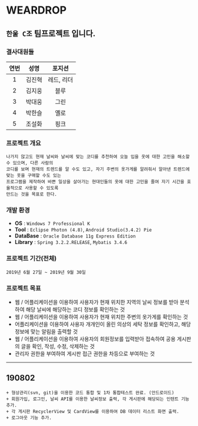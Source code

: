 # WEARDROP

## `한울 C조` 팀프로젝트 입니다.  


### 결사대원들

| 연번 | 성명 | 포지션 |
|:--------:|:--------:|:--------:|
| 1 |  김진혁 | 레드, 리더 |
| 2 |  김지웅 | 블루 |
| 3 |  박대웅 | 그린 |
| 4 |  박한슬 | 옐로 |
| 5 |  조설화 | 핑크 |

    
### 프로젝트 개요
~~~
나가지 않고도 현재 날씨와 날씨에 맞는 코디를 추천하여 오늘 입을 옷에 대한 고민을 해소할 수 있으며, 다른 사람의 
코디를 보며 현재의 트렌드를 알 수도 있고, 자기 주변의 옷가게를 알려줘서 알아낸 트렌드에 맞는 옷을 구매할 수도 있는 
프로그램을 제작하여 바쁜 일상을 살아가는 현대인들의 옷에 대한 고민을 줄여 자기 시간을 효율적으로 사용할 수 있도록 
만드는 것을 목표로 한다.
~~~
    
    
### 개발 환경
- <b>OS</b> : `Windows 7 Professional K `  
- <b>Tool</b> : `Eclipse Photon (4.8)`, `Android Studio(3.4.2) Pie`
- <b>DataBase</b> : `Oracle Database 11g Express Edition`  
- <b>Library</b> : `Spring 3.2.2.RELEASE`, `Mybatis 3.4.6`  


### 프로젝트 기간(전체)
~~~
2019년 6월 27일 ~ 2019년 9월 30일
~~~


### 프로젝트 목표
- 웹 / 어플리케이션을 이용하여 사용자가 현재 위치한 지역의 날씨 정보를 받아 
  분석하여 해당 날씨에 해당하는 코디 정보를 확인하는 것
- 웹 / 어플리케이션을 이용하여 사용자가 현재 위치한 주변의 옷가게를 확인하는 것
- 어플리케이션을 이용하여 사용자 개개인이 올린 의상의 세탁 정보를 확인하고, 
  해당 정보에 맞는 알림을 출력할 것
- 웹 / 어플리케이션을 이용하여 사용자의 회원정보를 입력받아 접속하여
  공용 게시판의 글을 확인, 작성, 수정, 삭제하는 것
- 관리자 권한을 부여하여 게시판 접근 권한을 차등으로 부여하는 것

---

    
## 190802  
```
+ 형상관리(svn, git)을 이용한 코드 통합 및 1차 통합테스트 완료. (안드로이드)
+ 회원가입, 로그인, 날씨 API를 이용한 날씨정보 출력, 각 게시판에 해당되는 인텐트 기능 추가.
+ 각 게시판 RecyclerView 및 CardView를 이용하여 DB 데이터 리스트 화면 출력.
+ 로그아웃 기능 추가.
```
